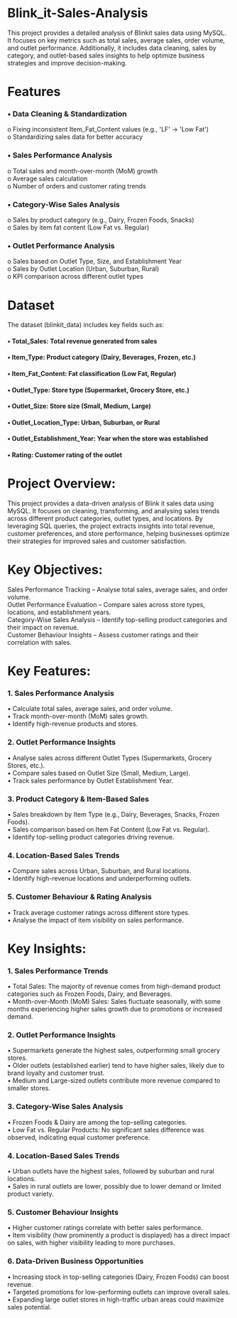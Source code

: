 # Blink_it-Sales-Analysis
This project provides a detailed analysis of Blinkit sales data using MySQL. It focuses on key metrics such as total sales, average sales, order volume, and outlet performance. Additionally, it includes data cleaning, sales by category, and outlet-based sales insights to help optimize business strategies and improve decision-making.
# Features
### •	Data Cleaning & Standardization
o	Fixing inconsistent Item_Fat_Content values (e.g., 'LF' → 'Low Fat')  
o	Standardizing sales data for better accuracy  
### •	Sales Performance Analysis
o	Total sales and month-over-month (MoM) growth  
o	Average sales calculation  
o	Number of orders and customer rating trends  
### •	Category-Wise Sales Analysis
o	Sales by product category (e.g., Dairy, Frozen Foods, Snacks)  
o	Sales by item fat content (Low Fat vs. Regular)  
### •	Outlet Performance Analysis
o	Sales based on Outlet Type, Size, and Establishment Year  
o	Sales by Outlet Location (Urban, Suburban, Rural)  
o	KPI comparison across different outlet types  
# Dataset
The dataset (blinkit_data) includes key fields such as:  
#### •	Total_Sales: Total revenue generated from sales  
#### •	Item_Type: Product category (Dairy, Beverages, Frozen, etc.)  
#### •	Item_Fat_Content: Fat classification (Low Fat, Regular)  
#### •	Outlet_Type: Store type (Supermarket, Grocery Store, etc.)  
#### •	Outlet_Size: Store size (Small, Medium, Large)  
#### •	Outlet_Location_Type: Urban, Suburban, or Rural  
#### •	Outlet_Establishment_Year: Year when the store was established  
#### •	Rating: Customer rating of the outlet  


# Project Overview:
This project provides a data-driven analysis of Blink it sales data using MySQL. It focuses on cleaning, transforming, and analysing sales trends across different product categories, outlet types, and locations. By leveraging SQL queries, the project extracts insights into total revenue, customer preferences, and store performance, helping businesses optimize their strategies for improved sales and customer satisfaction.
# Key Objectives:
 Sales Performance Tracking – Analyse total sales, average sales, and order volume.  
Outlet Performance Evaluation – Compare sales across store types, locations, and establishment years.  
Category-Wise Sales Analysis – Identify top-selling product categories and their impact on revenue.  
Customer Behaviour Insights – Assess customer ratings and their correlation with sales.  
# Key Features:
### 1. Sales Performance Analysis
•	Calculate total sales, average sales, and order volume.  
•	Track month-over-month (MoM) sales growth.  
•	Identify high-revenue products and stores.  
### 2. Outlet Performance Insights
•	Analyse sales across different Outlet Types (Supermarkets, Grocery Stores, etc.).  
•	Compare sales based on Outlet Size (Small, Medium, Large).  
•	Track sales performance by Outlet Establishment Year.  
### 3. Product Category & Item-Based Sales
•	Sales breakdown by Item Type (e.g., Dairy, Beverages, Snacks, Frozen Foods).  
•	Sales comparison based on Item Fat Content (Low Fat vs. Regular).  
•	Identify top-selling product categories driving revenue.  
### 4. Location-Based Sales Trends
•	Compare sales across Urban, Suburban, and Rural locations.  
•	Identify high-revenue locations and underperforming outlets.  
### 5. Customer Behaviour & Rating Analysis
•	Track average customer ratings across different store types.  
•	Analyse the impact of item visibility on sales performance.  
 
 # Key Insights:
### 1. Sales Performance Trends
•	Total Sales: The majority of revenue comes from high-demand product categories such as Frozen Foods, Dairy, and Beverages.  
•	Month-over-Month (MoM) Sales: Sales fluctuate seasonally, with some months experiencing higher sales growth due to promotions or increased demand.  
### 2. Outlet Performance Insights
•	Supermarkets generate the highest sales, outperforming small grocery stores.  
•	Older outlets (established earlier) tend to have higher sales, likely due to brand loyalty and customer trust.  
•	Medium and Large-sized outlets contribute more revenue compared to smaller stores.  
### 3. Category-Wise Sales Analysis
•	Frozen Foods & Dairy are among the top-selling categories.  
•	Low Fat vs. Regular Products: No significant sales difference was observed, indicating equal customer preference.  
### 4. Location-Based Sales Trends
•	Urban outlets have the highest sales, followed by suburban and rural locations.  
•	Sales in rural outlets are lower, possibly due to lower demand or limited product variety.  
### 5. Customer Behaviour Insights
•	Higher customer ratings correlate with better sales performance.  
•	Item visibility (how prominently a product is displayed) has a direct impact on sales, with higher visibility leading to more purchases.  
### 6. Data-Driven Business Opportunities
•	Increasing stock in top-selling categories (Dairy, Frozen Foods) can boost revenue.  
•	Targeted promotions for low-performing outlets can improve overall sales.  
•	Expanding large outlet stores in high-traffic urban areas could maximize sales potential.  


